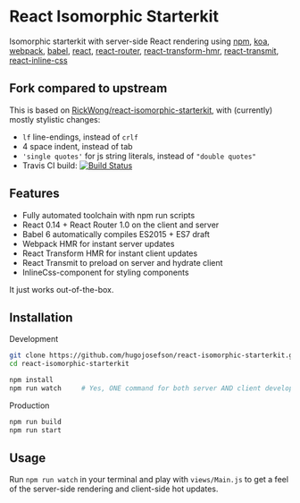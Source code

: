# React Isomorphic Starterkit

Isomorphic starterkit with server-side React rendering using
[npm](https://www.npmjs.com),
[koa](http://koajs.com),
[webpack](https://webpack.github.io/),
[babel](http://babeljs.io),
[react](https://facebook.github.io/react),
[react-router](https://github.com/rackt/react-router),
[react-transform-hmr](https://github.com/gaearon/react-transform-hmr),
[react-transmit](https://github.com/RickWong/react-transmit),
[react-inline-css](https://github.com/RickWong/react-inline-css)

## Fork compared to upstream

This is based on
[RickWong/react-isomorphic-starterkit](https://github.com/RickWong/react-isomorphic-starterkit),
with (currently) mostly stylistic changes:

  * `lf` line-endings, instead of `crlf`
  * 4 space indent, instead of tab
  * `'single quotes'` for js string literals, instead of `"double quotes"`
  * Travis CI build: [![Build Status](https://travis-ci.org/hugojosefson/react-isomorphic-starterkit.svg?branch=feature%2Frefactor)](https://travis-ci.org/hugojosefson/react-isomorphic-starterkit)

## Features

- Fully automated toolchain with npm run scripts
- React 0.14 + React Router 1.0 on the client and server
- Babel 6 automatically compiles ES2015 + ES7 draft
- Webpack HMR for instant server updates
- React Transform HMR for instant client updates
- React Transmit to preload on server and hydrate client
- InlineCss-component for styling components

It just works out-of-the-box.

## Installation

Development

```bash
git clone https://github.com/hugojosefson/react-isomorphic-starterkit.git
cd react-isomorphic-starterkit

npm install
npm run watch     # Yes, ONE command for both server AND client development!
```

Production

```bash
npm run build
npm run start
```

## Usage

Run `npm run watch` in your terminal and play with `views/Main.js` to get a feel of
the server-side rendering and client-side hot updates.
